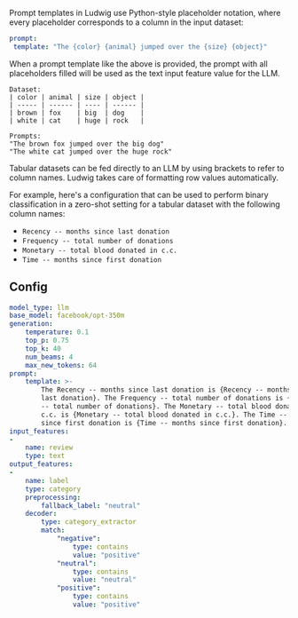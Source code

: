 Prompt templates in Ludwig use Python-style placeholder notation, where every placeholder corresponds to a column in the input dataset:

```yaml
prompt:
 template: "The {color} {animal} jumped over the {size} {object}"
```

When a prompt template like the above is provided, the prompt with all placeholders filled will be used as the text input feature value for the LLM.

```
Dataset:
| color | animal | size | object |
| ----- | ------ | ---- | ------ |
| brown | fox    | big  | dog    |
| white | cat    | huge | rock   |

Prompts:
"The brown fox jumped over the big dog"
"The white cat jumped over the huge rock"
```

Tabular datasets can be fed directly to an LLM by using brackets to refer to
column names. Ludwig takes care of formatting row values automatically.

For example, here's a configuration that can be used to perform binary classification 
in a zero-shot setting for a tabular dataset with the following column names:

- `Recency -- months since last donation`
- `Frequency -- total number of donations`
- `Monetary -- total blood donated in c.c.`
- `Time -- months since first donation`


## Config

```yaml
model_type: llm
base_model: facebook/opt-350m
generation:
    temperature: 0.1
    top_p: 0.75
    top_k: 40
    num_beams: 4
    max_new_tokens: 64
prompt:
    template: >-
        The Recency -- months since last donation is {Recency -- months since
        last donation}. The Frequency -- total number of donations is {Frequency
        -- total number of donations}. The Monetary -- total blood donated in
        c.c. is {Monetary -- total blood donated in c.c.}. The Time -- months
        since first donation is {Time -- months since first donation}.
input_features:
-
    name: review
    type: text
output_features:
-
    name: label
    type: category
    preprocessing:
        fallback_label: "neutral"
    decoder:
        type: category_extractor
        match:
            "negative":
                type: contains
                value: "positive"
            "neutral":
                type: contains
                value: "neutral"
            "positive":
                type: contains
                value: "positive"
```